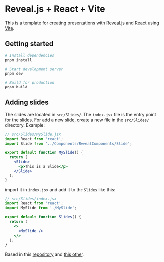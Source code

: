 # Reveal.js + React + Vite

This is a template for creating presentations with [Reveal.js](https://revealjs.com/) and [React](https://reactjs.org/) using [Vite](https://vitejs.dev/).

## Getting started

```bash
# Install dependencies
pnpm install

# Start development server
pnpm dev

# Build for production
pnpm build
```

## Adding slides

The slides are located in `src/Slides/`. The `index.jsx` file is the entry point for the slides. For add a new slide, create a new file in the `src/Slides/` directory. Example:

```jsx
// src/Slides/MySlide.jsx
import React from 'react';
import Slide from '../Components/RevealComponents/Slide';

export default function MySlide() {
  return (
    <Slide>
      <p>This is a Slide</p>
    </Slide>
  );
}
```

import it in `index.jsx` and add it to the `Slides` like this:

```jsx
// src/Slides/index.jsx
import React from 'react';
import MySlide from './MySlide';

export default function Slides() {
  return (
    <>
      <MySlide />
    </>
  );
}
```

Based in this [repository](https://github.com/NatKarmios/gillian-debugger-presentation) and [this other](https://github.com/Kat-Codes/building-talks-with-reveal.js).
